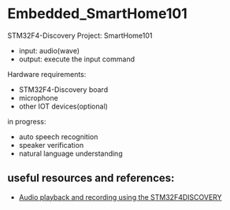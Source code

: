 # Embedded_SmartHome101

STM32F4-Discovery Project: SmartHome101
- input: audio(wave)
- output: execute the input command 

Hardware requirements:
  - STM32F4-Discovery board
  - microphone
  - other IOT devices(optional)
  
in progress:
  - auto speech recognition
  - speaker verification
  - natural language understanding
  
## useful resources and references:
  - [Audio playback and recording using the STM32F4DISCOVERY](https://www.st.com/content/ccc/resource/technical/document/application_note/c7/2f/66/a5/cd/4c/4d/2a/DM00040802.pdf/files/DM00040802.pdf/jcr:content/translations/en.DM00040802.pdf)
  
